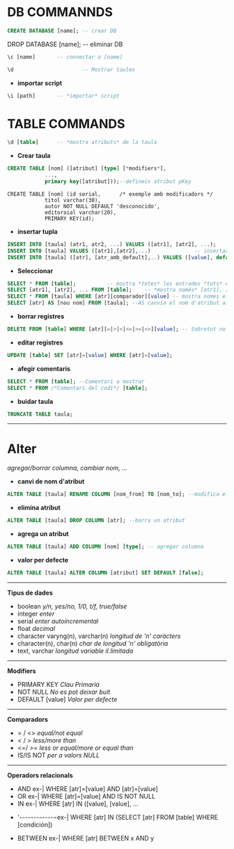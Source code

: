 DB COMMANNDS
============
```sql
CREATE DATABASE [name]; -- crear DB
```
DROP DATABASE [name];   -- eliminar DB
```sql
\c [name]		-- connectar a [name]
```
```sql
\d                      -- Mostrar taules
```
* **importar script**
```sql
\i [path]		-- *importar* script
```

TABLE COMMANDS
===============

```sql
\d [table]		-- *mostra atributs* de la taula
```
* **Crear taula**
```sql
CREATE TABLE [nom] ([atribut] [type] [*modifiers*],
		    ...,
		    primary key([atribut]));--defineix atribut pKey	
```
```postgres
CREATE TABLE [nom] (id serial,		/* exemple amb modificadors */	 
		    titol varchar(30),
		    autor NOT NULL DEFAULT 'desconocido',
		    editoraial varchar(20),
		    PRIMARY KEY(id);
```

* **insertar tupla** 
```sql
INSERT INTO [taula] (atr1, atr2, ...) VALUES ([atr1], [atr2], ...); 	-- *insertar* nova tupla
INSERT INTO [taula] VALUES ([atr1],[atr2],...) 				-- insertar tupla
INSERT INTO [taula] ([atr], [atr_amb_default],..) VALUES ([value], default, ...); --insertar quan hi ha un valor **default**
```
* **Seleccionar**
```sql
SELECT * FROM [table];			-- mostra *totes* les entrades *tots* els atributs de [taula]
SELECT [atr1], [atr2], ... FROM [table];	-- *mostra només* [atr1], [atr2], ... de totes les tuples de [taula]
SELECT * FROM [taula] WHERE [atr][comparador][value] -- mostra nomes els que compleixen la *condició*
SELECT [atr] AS [nou nom] FROM [taula]; --AS canvia el nom d'atribut al mostrar-lo
```
* **borrar registres**
```sql
DELETE FROM [table] WHERE [atr][=|>|<|<=|>=|<>][value];	-- Sobretot no oblidar *WHERE*
```
* **editar registres**
```sql
UPDATE [table] SET [atr]=[value] WHERE [atr]=[value];
```
* **afegir comentaris**
```sql
SELECT * FROM [table]; --Comentari a mostrar
SELECT * FROM /*Comentari del codi*/ [table];
```
	
				
* **buidar taula**
```sql
TRUNCATE TABLE taula;
```
***

Alter
======
_agregar/borrar columna, cambiar nom, ..._
* **canvi de nom d'atribut**
```sql
ALTER TABLE [taula] RENAME COLUMN [nom_from] TO [nom_to]; --modifica el nom de l'atribut
```
* **elimina atribut**
```sql
ALTER TABLE [taula] DROP COLUMN [atr]; --borra un atribut
```
* **agrega un atribut**
```sql
ALTER TABLE [taula] ADD COLUMN [nom] [type]; -- agregar columna
```
* **valor per defecte**
```sql
ALTER TABLE [taula] ALTER COLUMN [atribut] SET DEFAULT [false];
```
___
**Tipus de dades**

+ boolean				_y/n, yes/no, 1/0, t/f, true/false_
+ integer				_enter_
+ serial 				_enter autoincremental_
+ float					_decimal_
+ character varyng(n), varchar(n) 	_longitud de 'n' caràcters_
+ character(n), char(n) 		_char de longitud 'n' obligatòria_
+ text, varchar				_longitud variable il.limitada_
___
**Modifiers**
+ PRIMARY KEY	*Clau Primaria*
+ NOT NULL	*No es pot deixar buit*
+ DEFAULT [value] *Valor per defecte*

___
**Comparadors**

+ = / <> _equal/not equal_
+ < / >  _less/more than_
+ <=/ >= _less or equal/more or equal than_
+ IS/IS NOT _per a valors NULL_
___
**Operadors relacionals**
+ AND		ex-| WHERE [atr]=[value] AND [atr]=[value]
+ OR		ex-| WHERE [atr]=[value] AND IS NOT NULL
+ IN		ex-| WHERE [atr] IN ([value], [value], ...
*  '------------¬ex-| WHERE [atr] IN (SELECT [atr] FROM [table] WHERE [condición])
+ BETWEEN		ex-| WHERE [atr] BETWEEN x AND y

